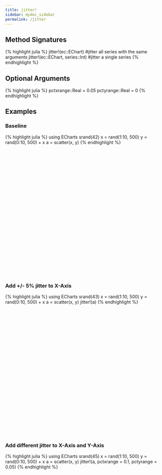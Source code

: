 ```yaml
---
title: jitter!
sidebar: mydoc_sidebar
permalink: /jitter
---
```


## Method Signatures
{% highlight julia %}
jitter!(ec::EChart) #jitter all series with the same arguments
jitter!(ec::EChart, series::Int) #jitter a single series
{% endhighlight %}

## Optional Arguments
{% highlight julia %}
pctxrange::Real = 0.05
pctyrange::Real = 0
{% endhighlight %}

## Examples

### Baseline

{% highlight julia %}
using ECharts
srand(42)
x = rand(1:10, 500)
y = rand(0:10, 500) + x
a = scatter(x, y)
{% endhighlight %}

<div id="baseline2" style="height:400px;width:800px;"></div>
<script type="text/javascript">

    // Initialize after dom ready
    var myChart = echarts.init(document.getElementById("baseline2"), roma());

    // Load data into the ECharts instance
    myChart.setOption(
{"theme":{"geo":{"label":{"normal":{"textStyle":{"color":"#000000"}},"emphasis":{"textStyle":{"color":"rgb(100,0,0)"}}},"itemStyle":{"normal":{"borderColor":"#444444","borderWidth":0.5,"areaColor":"#eeeeee"},"emphasis":{"borderColor":"#444444","borderWidth":1,"areaColor":"rgba(255,215,0,0.8)"}}},"parallel":{"itemStyle":{"normal":{"borderWidth":0,"borderColor":"#ccc"},"emphasis":{"borderWidth":0,"borderColor":"#ccc"}}},"markPoint":{"label":{"normal":{"textStyle":{"color":"#eeeeee"}},"emphasis":{"textStyle":{"color":"#eeeeee"}}}},"visualMap":{"color":["#e01f54","#e7dbc3"]},"funnel":{"itemStyle":{"normal":{"borderWidth":0,"borderColor":"#ccc"},"emphasis":{"borderWidth":0,"borderColor":"#ccc"}}},"bar":{"itemStyle":{"normal":{"barBorderColor":"#ccc","barBorderWidth":0},"emphasis":{"barBorderColor":"#ccc","barBorderWidth":0}}},"map":{"label":{"normal":{"textStyle":{"color":"#000000"}},"emphasis":{"textStyle":{"color":"rgb(100,0,0)"}}},"itemStyle":{"normal":{"borderColor":"#444444","borderWidth":0.5,"areaColor":"#eeeeee"},"emphasis":{"borderColor":"#444444","borderWidth":1,"areaColor":"rgba(255,215,0,0.8)"}}},"scatter":{"itemStyle":{"normal":{"borderWidth":0,"borderColor":"#ccc"},"emphasis":{"borderWidth":0,"borderColor":"#ccc"}}},"pie":{"itemStyle":{"normal":{"borderWidth":0,"borderColor":"#ccc"},"emphasis":{"borderWidth":0,"borderColor":"#ccc"}}},"graph":{"label":{"normal":{"textStyle":{"color":"#eeeeee"}}},"symbolSize":4,"itemStyle":{"normal":{"borderWidth":0,"borderColor":"#ccc"}},"smooth":false,"symbol":"emptyCircle","color":["#e01f54","#001852","#f5e8c8","#b8d2c7","#c6b38e","#a4d8c2","#f3d999","#d3758f","#dcc392","#2e4783","#82b6e9","#ff6347","#a092f1","#0a915d","#eaf889","#6699FF","#ff6666","#3cb371","#d5b158","#38b6b6"],"lineStyle":{"normal":{"color":"#aaaaaa","width":1}}},"backgroundColor":"rgba(0,0,0,0)","line":{"symbolSize":4,"itemStyle":{"normal":{"borderWidth":1}},"smooth":false,"symbol":"emptyCircle","lineStyle":{"normal":{"width":2}}},"candlestick":{"itemStyle":{"normal":{"borderColor0":"#b8d2c7","color":"#e01f54","borderColor":"#f5e8c8","borderWidth":1,"color0":"#001852"}}},"sankey":{"itemStyle":{"normal":{"borderWidth":0,"borderColor":"#ccc"},"emphasis":{"borderWidth":0,"borderColor":"#ccc"}}},"valueAxis":{"axisLine":{"show":true,"lineStyle":{"color":"#333"}},"axisLabel":{"textStyle":{"color":"#333"},"show":true},"splitLine":{"show":true,"lineStyle":{"color":["#ccc"]}},"splitArea":{"areaStyle":{"color":["rgba(250,250,250,0.3)","rgba(200,200,200,0.3)"]},"show":false},"axisTick":{"show":true,"lineStyle":{"color":"#333"}}},"toolbox":{"iconStyle":{"normal":{"borderColor":"#999999"},"emphasis":{"borderColor":"#666666"}}},"categoryAxis":{"axisLine":{"show":true,"lineStyle":{"color":"#333"}},"axisLabel":{"textStyle":{"color":"#333"},"show":true},"splitLine":{"show":false,"lineStyle":{"color":["#ccc"]}},"splitArea":{"areaStyle":{"color":["rgba(250,250,250,0.3)","rgba(200,200,200,0.3)"]},"show":false},"axisTick":{"show":true,"lineStyle":{"color":"#333"}}},"tooltip":{"axisPointer":{"crossStyle":{"color":"#cccccc","width":1},"lineStyle":{"color":"#cccccc","width":1}}},"timeline":{"label":{"normal":{"textStyle":{"color":"#293c55"}},"emphasis":{"textStyle":{"color":"#293c55"}}},"controlStyle":{"normal":{"color":"#293c55","borderColor":"#293c55","borderWidth":0.5},"emphasis":{"color":"#293c55","borderColor":"#293c55","borderWidth":0.5}},"checkpointStyle":{"color":"#e43c59","borderColor":"rgba(194,53,49,0.5)"},"itemStyle":{"normal":{"color":"#293c55","borderWidth":1},"emphasis":{"color":"#a9334c"}},"lineStyle":{"color":"#293c55","width":1}},"radar":{"symbolSize":4,"itemStyle":{"normal":{"borderWidth":1}},"smooth":false,"symbol":"emptyCircle","lineStyle":{"normal":{"width":2}}},"logAxis":{"axisLine":{"show":true,"lineStyle":{"color":"#333"}},"axisLabel":{"textStyle":{"color":"#333"},"show":true},"splitLine":{"show":true,"lineStyle":{"color":["#ccc"]}},"splitArea":{"areaStyle":{"color":["rgba(250,250,250,0.3)","rgba(200,200,200,0.3)"]},"show":false},"axisTick":{"show":true,"lineStyle":{"color":"#333"}}},"textStyle":{},"gauge":{"itemStyle":{"normal":{"borderWidth":0,"borderColor":"#ccc"},"emphasis":{"borderWidth":0,"borderColor":"#ccc"}}},"boxplot":{"itemStyle":{"normal":{"borderWidth":1},"emphasis":{"borderWidth":2}}},"color":["#e01f54","#001852","#f5e8c8","#b8d2c7","#c6b38e","#a4d8c2","#f3d999","#d3758f","#dcc392","#2e4783","#82b6e9","#ff6347","#a092f1","#0a915d","#eaf889","#6699FF","#ff6666","#3cb371","#d5b158","#38b6b6"],"title":{"textStyle":{"color":"#333333"},"subtextStyle":{"color":"#aaaaaa"}},"dataZoom":{"dataBackgroundColor":"rgba(47,69,84,0.3)","textStyle":{"color":"#333333"},"handleSize":"100%","handleColor":"#a7b7cc","fillerColor":"rgba(167,183,204,0.4)","backgroundColor":"rgba(47,69,84,0)"},"timeAxis":{"axisLine":{"show":true,"lineStyle":{"color":"#333"}},"axisLabel":{"textStyle":{"color":"#333"},"show":true},"splitLine":{"show":true,"lineStyle":{"color":["#ccc"]}},"splitArea":{"areaStyle":{"color":["rgba(250,250,250,0.3)","rgba(200,200,200,0.3)"]},"show":false},"axisTick":{"show":true,"lineStyle":{"color":"#333"}}},"legend":{"textStyle":{"color":"#333333"}}},"xAxis":[{"splitNumber":5,"axisLabel":{"show":true,"interval":"auto","rotate":0,"inside":false,"formatter":"{value}","margin":8},"scale":false,"gridIndex":0,"minInterval":0,"zlevel":0,"triggerEvent":false,"z":0,"inverse":false,"nameLocation":"middle","nameGap":30,"silent":true,"type":"value"}],"yAxis":[{"splitNumber":5,"axisLabel":{"show":true,"interval":"auto","rotate":0,"inside":false,"formatter":"{value}","margin":8},"scale":false,"gridIndex":0,"minInterval":0,"zlevel":0,"triggerEvent":false,"z":0,"inverse":false,"nameLocation":"middle","nameGap":50,"silent":true,"type":"value"}],"toolbox":{"feature":{},"orient":"vertical","itemSize":15,"height":"auto","zlevel":0,"z":2,"itemGap":20,"right":"auto","top":"center","width":"auto","show":false,"showTitle":true},"ec_width":800,"ec_height":400,"ec_charttype":"xy plot","title":[{"left":"left","borderColor":"transparent","bottom":"auto","padding":5,"zlevel":0,"borderWidth":1,"target":"blank","z":2,"itemGap":5,"shadowOffsetY":0,"shadowOffsetX":0,"right":"auto","top":"auto","subtarget":"blank","show":true}],"grid":[{"height":"auto","show":false,"width":"auto","backgroundColor":"transparent"}],"series":[{"name":"Series 1","yAxisIndex":0,"xAxisIndex":0,"smooth":false,"data":[[10,14],[10,14],[1,2],[8,15],[5,6],[10,14],[2,11],[3,7],[10,16],[1,6],[7,13],[5,9],[9,13],[1,3],[9,18],[2,9],[1,5],[10,14],[9,12],[6,8],[6,14],[5,15],[4,6],[8,18],[7,9],[5,14],[9,13],[5,13],[6,13],[4,9],[5,10],[4,12],[7,10],[7,10],[3,3],[7,13],[10,10],[6,7],[5,9],[5,9],[8,17],[9,18],[7,11],[2,4],[9,18],[9,16],[6,16],[9,13],[1,6],[6,12],[9,19],[2,9],[4,7],[3,13],[7,10],[2,10],[4,9],[10,10],[9,9],[3,13],[8,9],[9,16],[8,10],[6,6],[10,13],[1,10],[3,9],[1,11],[4,5],[6,12],[2,10],[6,9],[8,8],[4,12],[2,3],[1,8],[4,7],[3,6],[7,12],[8,13],[6,13],[1,4],[6,16],[8,15],[2,5],[7,9],[3,8],[3,13],[7,17],[3,4],[7,12],[6,7],[4,8],[2,7],[4,11],[1,6],[9,9],[10,19],[8,11],[9,10],[3,7],[6,15],[4,12],[4,13],[2,3],[1,5],[8,14],[10,15],[10,11],[4,13],[5,15],[3,13],[10,14],[4,4],[2,7],[9,16],[2,6],[3,5],[2,4],[7,15],[10,18],[2,8],[1,3],[3,5],[9,13],[3,9],[8,8],[1,5],[4,7],[6,14],[4,5],[2,10],[10,20],[10,18],[9,17],[2,2],[4,9],[6,15],[5,15],[10,14],[4,10],[10,13],[9,10],[10,16],[10,17],[5,5],[3,3],[1,2],[9,9],[2,3],[9,9],[8,11],[6,16],[8,16],[6,14],[3,8],[1,7],[6,13],[7,9],[9,16],[6,7],[4,7],[7,7],[10,11],[8,18],[1,6],[6,8],[2,8],[9,13],[2,6],[7,13],[9,16],[1,3],[8,17],[3,8],[9,16],[4,8],[4,12],[10,13],[4,5],[2,3],[6,13],[2,7],[4,13],[8,18],[8,17],[3,10],[10,13],[10,17],[1,5],[2,6],[1,4],[9,17],[9,10],[9,9],[6,8],[8,14],[5,13],[3,7],[1,11],[10,20],[6,9],[10,20],[6,7],[9,15],[10,11],[5,14],[5,12],[1,4],[4,9],[1,11],[1,6],[9,18],[2,5],[4,7],[4,12],[4,14],[10,15],[3,8],[4,6],[3,8],[6,9],[9,14],[6,13],[1,9],[5,5],[9,11],[2,10],[9,9],[7,10],[5,13],[4,8],[3,9],[8,9],[10,19],[10,17],[9,15],[3,12],[5,5],[10,15],[1,8],[3,8],[6,11],[3,4],[6,9],[4,4],[2,4],[5,12],[3,13],[5,9],[2,5],[8,13],[10,18],[1,2],[3,12],[6,14],[3,9],[4,9],[2,9],[4,9],[7,13],[8,10],[7,14],[6,9],[3,4],[4,9],[8,18],[3,8],[9,10],[10,12],[9,10],[4,12],[5,14],[10,13],[6,15],[10,20],[7,8],[4,12],[3,11],[1,5],[6,7],[1,6],[1,7],[3,4],[9,17],[5,11],[10,17],[8,10],[9,13],[2,5],[5,12],[10,17],[10,13],[4,9],[3,6],[8,15],[9,11],[1,5],[2,5],[9,16],[5,7],[5,6],[10,18],[2,10],[6,14],[3,12],[3,12],[10,12],[3,3],[7,17],[3,3],[1,8],[2,3],[8,15],[3,6],[4,10],[4,5],[9,10],[9,17],[7,13],[4,12],[8,9],[9,18],[8,14],[8,18],[7,13],[10,20],[4,7],[8,13],[9,11],[10,17],[1,3],[10,19],[7,10],[8,12],[6,12],[8,11],[6,14],[6,11],[10,13],[9,15],[2,10],[8,16],[2,6],[2,8],[7,10],[2,11],[8,8],[6,14],[4,4],[10,18],[6,10],[2,10],[8,17],[6,14],[2,6],[3,10],[6,10],[9,16],[7,17],[9,18],[3,8],[6,16],[10,11],[4,6],[9,18],[3,11],[3,12],[8,16],[8,11],[7,16],[6,9],[2,5],[4,14],[9,17],[3,7],[8,12],[8,12],[9,18],[6,9],[7,12],[10,18],[4,5],[3,7],[2,6],[6,10],[6,8],[1,7],[5,8],[2,11],[8,17],[8,8],[9,11],[5,5],[9,12],[9,9],[8,9],[9,19],[9,10],[7,15],[3,3],[8,11],[5,13],[5,15],[4,9],[4,11],[5,9],[8,9],[3,10],[9,12],[7,15],[3,6],[9,18],[7,16],[3,5],[6,9],[1,1],[1,3],[4,6],[5,8],[9,14],[2,9],[5,9],[9,10],[8,11],[5,9],[5,13],[1,11],[2,4],[4,6],[9,18],[8,14],[8,9],[7,13],[6,12],[5,11],[4,5],[7,15],[3,4],[5,5],[5,11],[1,7],[10,11],[6,13],[3,10],[1,6],[4,13],[10,19],[1,1],[6,9],[6,12],[9,17],[7,9],[5,14],[5,13],[2,5],[8,18],[2,3],[1,6],[2,12],[10,14],[5,8],[2,8],[2,6],[7,13],[7,15],[8,18],[2,12],[4,12],[5,9],[5,6],[9,18],[8,14],[9,14],[1,6],[3,11],[8,15],[3,3],[3,13],[4,14],[5,8],[5,6],[7,10],[8,17],[5,15],[7,8],[9,15],[3,12],[8,8],[3,4],[9,15],[1,11],[10,19],[9,19],[6,7],[7,12],[1,8],[2,9],[2,9],[3,4]],"markLine":{"data":[],"lineStyle":{"normal":{},"emphasis":{}}},"large":true,"type":"scatter","largeThreshold":2000}]}
        );
</script>

### Add +/- 5% jitter to X-Axis

{% highlight julia %}
using ECharts
srand(43)
x = rand(1:10, 500)
y = rand(0:10, 500) + x
a = scatter(x, y)
jitter!(a)
{% endhighlight %}

<div id="baseline3" style="height:400px;width:800px;"></div>
<script type="text/javascript">

    // Initialize after dom ready
    var myChart = echarts.init(document.getElementById("baseline3"), roma());

    // Load data into the ECharts instance
    myChart.setOption(
{"theme":{"geo":{"label":{"normal":{"textStyle":{"color":"#000000"}},"emphasis":{"textStyle":{"color":"rgb(100,0,0)"}}},"itemStyle":{"normal":{"borderColor":"#444444","borderWidth":0.5,"areaColor":"#eeeeee"},"emphasis":{"borderColor":"#444444","borderWidth":1,"areaColor":"rgba(255,215,0,0.8)"}}},"parallel":{"itemStyle":{"normal":{"borderWidth":0,"borderColor":"#ccc"},"emphasis":{"borderWidth":0,"borderColor":"#ccc"}}},"markPoint":{"label":{"normal":{"textStyle":{"color":"#eeeeee"}},"emphasis":{"textStyle":{"color":"#eeeeee"}}}},"visualMap":{"color":["#e01f54","#e7dbc3"]},"funnel":{"itemStyle":{"normal":{"borderWidth":0,"borderColor":"#ccc"},"emphasis":{"borderWidth":0,"borderColor":"#ccc"}}},"bar":{"itemStyle":{"normal":{"barBorderColor":"#ccc","barBorderWidth":0},"emphasis":{"barBorderColor":"#ccc","barBorderWidth":0}}},"map":{"label":{"normal":{"textStyle":{"color":"#000000"}},"emphasis":{"textStyle":{"color":"rgb(100,0,0)"}}},"itemStyle":{"normal":{"borderColor":"#444444","borderWidth":0.5,"areaColor":"#eeeeee"},"emphasis":{"borderColor":"#444444","borderWidth":1,"areaColor":"rgba(255,215,0,0.8)"}}},"scatter":{"itemStyle":{"normal":{"borderWidth":0,"borderColor":"#ccc"},"emphasis":{"borderWidth":0,"borderColor":"#ccc"}}},"pie":{"itemStyle":{"normal":{"borderWidth":0,"borderColor":"#ccc"},"emphasis":{"borderWidth":0,"borderColor":"#ccc"}}},"graph":{"label":{"normal":{"textStyle":{"color":"#eeeeee"}}},"symbolSize":4,"itemStyle":{"normal":{"borderWidth":0,"borderColor":"#ccc"}},"smooth":false,"symbol":"emptyCircle","color":["#e01f54","#001852","#f5e8c8","#b8d2c7","#c6b38e","#a4d8c2","#f3d999","#d3758f","#dcc392","#2e4783","#82b6e9","#ff6347","#a092f1","#0a915d","#eaf889","#6699FF","#ff6666","#3cb371","#d5b158","#38b6b6"],"lineStyle":{"normal":{"color":"#aaaaaa","width":1}}},"backgroundColor":"rgba(0,0,0,0)","line":{"symbolSize":4,"itemStyle":{"normal":{"borderWidth":1}},"smooth":false,"symbol":"emptyCircle","lineStyle":{"normal":{"width":2}}},"candlestick":{"itemStyle":{"normal":{"borderColor0":"#b8d2c7","color":"#e01f54","borderColor":"#f5e8c8","borderWidth":1,"color0":"#001852"}}},"sankey":{"itemStyle":{"normal":{"borderWidth":0,"borderColor":"#ccc"},"emphasis":{"borderWidth":0,"borderColor":"#ccc"}}},"valueAxis":{"axisLine":{"show":true,"lineStyle":{"color":"#333"}},"axisLabel":{"textStyle":{"color":"#333"},"show":true},"splitLine":{"show":true,"lineStyle":{"color":["#ccc"]}},"splitArea":{"areaStyle":{"color":["rgba(250,250,250,0.3)","rgba(200,200,200,0.3)"]},"show":false},"axisTick":{"show":true,"lineStyle":{"color":"#333"}}},"toolbox":{"iconStyle":{"normal":{"borderColor":"#999999"},"emphasis":{"borderColor":"#666666"}}},"categoryAxis":{"axisLine":{"show":true,"lineStyle":{"color":"#333"}},"axisLabel":{"textStyle":{"color":"#333"},"show":true},"splitLine":{"show":false,"lineStyle":{"color":["#ccc"]}},"splitArea":{"areaStyle":{"color":["rgba(250,250,250,0.3)","rgba(200,200,200,0.3)"]},"show":false},"axisTick":{"show":true,"lineStyle":{"color":"#333"}}},"tooltip":{"axisPointer":{"crossStyle":{"color":"#cccccc","width":1},"lineStyle":{"color":"#cccccc","width":1}}},"timeline":{"label":{"normal":{"textStyle":{"color":"#293c55"}},"emphasis":{"textStyle":{"color":"#293c55"}}},"controlStyle":{"normal":{"color":"#293c55","borderColor":"#293c55","borderWidth":0.5},"emphasis":{"color":"#293c55","borderColor":"#293c55","borderWidth":0.5}},"checkpointStyle":{"color":"#e43c59","borderColor":"rgba(194,53,49,0.5)"},"itemStyle":{"normal":{"color":"#293c55","borderWidth":1},"emphasis":{"color":"#a9334c"}},"lineStyle":{"color":"#293c55","width":1}},"radar":{"symbolSize":4,"itemStyle":{"normal":{"borderWidth":1}},"smooth":false,"symbol":"emptyCircle","lineStyle":{"normal":{"width":2}}},"logAxis":{"axisLine":{"show":true,"lineStyle":{"color":"#333"}},"axisLabel":{"textStyle":{"color":"#333"},"show":true},"splitLine":{"show":true,"lineStyle":{"color":["#ccc"]}},"splitArea":{"areaStyle":{"color":["rgba(250,250,250,0.3)","rgba(200,200,200,0.3)"]},"show":false},"axisTick":{"show":true,"lineStyle":{"color":"#333"}}},"textStyle":{},"gauge":{"itemStyle":{"normal":{"borderWidth":0,"borderColor":"#ccc"},"emphasis":{"borderWidth":0,"borderColor":"#ccc"}}},"boxplot":{"itemStyle":{"normal":{"borderWidth":1},"emphasis":{"borderWidth":2}}},"color":["#e01f54","#001852","#f5e8c8","#b8d2c7","#c6b38e","#a4d8c2","#f3d999","#d3758f","#dcc392","#2e4783","#82b6e9","#ff6347","#a092f1","#0a915d","#eaf889","#6699FF","#ff6666","#3cb371","#d5b158","#38b6b6"],"title":{"textStyle":{"color":"#333333"},"subtextStyle":{"color":"#aaaaaa"}},"dataZoom":{"dataBackgroundColor":"rgba(47,69,84,0.3)","textStyle":{"color":"#333333"},"handleSize":"100%","handleColor":"#a7b7cc","fillerColor":"rgba(167,183,204,0.4)","backgroundColor":"rgba(47,69,84,0)"},"timeAxis":{"axisLine":{"show":true,"lineStyle":{"color":"#333"}},"axisLabel":{"textStyle":{"color":"#333"},"show":true},"splitLine":{"show":true,"lineStyle":{"color":["#ccc"]}},"splitArea":{"areaStyle":{"color":["rgba(250,250,250,0.3)","rgba(200,200,200,0.3)"]},"show":false},"axisTick":{"show":true,"lineStyle":{"color":"#333"}}},"legend":{"textStyle":{"color":"#333333"}}},"xAxis":[{"splitNumber":5,"axisLabel":{"show":true,"interval":"auto","rotate":0,"inside":false,"formatter":"{value}","margin":8},"scale":false,"gridIndex":0,"minInterval":0,"zlevel":0,"triggerEvent":false,"z":0,"inverse":false,"nameLocation":"middle","nameGap":30,"silent":true,"type":"value"}],"yAxis":[{"splitNumber":5,"axisLabel":{"show":true,"interval":"auto","rotate":0,"inside":false,"formatter":"{value}","margin":8},"scale":false,"gridIndex":0,"minInterval":0,"zlevel":0,"triggerEvent":false,"z":0,"inverse":false,"nameLocation":"middle","nameGap":50,"silent":true,"type":"value"}],"toolbox":{"feature":{},"orient":"vertical","itemSize":15,"height":"auto","zlevel":0,"z":2,"itemGap":20,"right":"auto","top":"center","width":"auto","show":false,"showTitle":true},"ec_width":800,"ec_height":400,"ec_charttype":"xy plot","title":[{"left":"left","borderColor":"transparent","bottom":"auto","padding":5,"zlevel":0,"borderWidth":1,"target":"blank","z":2,"itemGap":5,"shadowOffsetY":0,"shadowOffsetX":0,"right":"auto","top":"auto","subtarget":"blank","show":true}],"grid":[{"height":"auto","show":false,"width":"auto","backgroundColor":"transparent"}],"series":[{"name":"Series 1","yAxisIndex":0,"xAxisIndex":0,"smooth":false,"data":[[6.811,7.0],[1.09,1.0],[6.775,11.0],[4.82,6.0],[9.18,17.0],[3.559,6.0],[4.216,6.0],[5.649,13.0],[1.775,11.0],[5.396,13.0],[7.8469999999999995,12.0],[6.135,11.0],[9.559,11.0],[0.91,1.0],[2.613,10.0],[1.829,12.0],[9.703,11.0],[4.36,6.0],[2.108,10.0],[1.09,8.0],[8.396,15.0],[1.27,9.0],[5.901,13.0],[3.901,10.0],[2.838,4.0],[1.6219999999999999,11.0],[9.0,9.0],[1.2429999999999999,4.0],[5.946,16.0],[9.676,17.0],[1.7570000000000001,7.0],[7.126,17.0],[9.378,18.0],[5.171,5.0],[2.144,7.0],[1.559,11.0],[5.748,9.0],[10.243,14.0],[5.82,11.0],[2.315,9.0],[0.6849999999999999,10.0],[3.775,6.0],[3.694,11.0],[4.261,12.0],[7.369,10.0],[0.712,6.0],[7.126,8.0],[1.2610000000000001,10.0],[5.135,6.0],[5.721,10.0],[2.649,9.0],[5.883,7.0],[0.802,8.0],[9.072,19.0],[5.883,13.0],[7.757,11.0],[4.117,9.0],[2.784,6.0],[2.126,7.0],[7.865,16.0],[9.063,16.0],[1.054,3.0],[3.108,13.0],[1.423,9.0],[2.937,6.0],[4.8469999999999995,6.0],[2.991,4.0],[9.838,20.0],[4.613,6.0],[3.667,11.0],[8.018,18.0],[1.901,7.0],[7.766,8.0],[0.595,6.0],[8.225,15.0],[6.351,12.0],[5.784,14.0],[6.703,17.0],[5.045,10.0],[9.126,19.0],[0.721,10.0],[1.829,2.0],[4.207,13.0],[9.414,13.0],[6.928,16.0],[1.288,5.0],[5.829,12.0],[9.73,14.0],[3.577,10.0],[4.838,8.0],[0.676,4.0],[3.991,13.0],[1.279,1.0],[6.811,10.0],[0.901,8.0],[0.865,11.0],[2.405,10.0],[2.126,10.0],[1.126,6.0],[4.297,10.0],[3.7119999999999997,12.0],[6.036,15.0],[9.108,15.0],[4.622,13.0],[6.811,9.0],[7.144,12.0],[10.198,16.0],[6.577,9.0],[7.622,12.0],[4.288,11.0],[5.91,7.0],[4.928,10.0],[8.991,14.0],[5.225,8.0],[9.423,12.0],[1.586,7.0],[2.793,7.0],[9.631,10.0],[1.153,7.0],[8.55,14.0],[8.613,11.0],[9.595,16.0],[10.081,17.0],[9.847,11.0],[1.009,11.0],[6.748,8.0],[6.811,13.0],[1.685,5.0],[4.081,11.0],[8.252,15.0],[4.405,10.0],[8.189,12.0],[2.063,12.0],[4.721,12.0],[2.198,5.0],[5.027,11.0],[5.351,6.0],[9.225,11.0],[3.36,11.0],[7.991,16.0],[2.847,8.0],[1.55,8.0],[2.144,11.0],[5.586,14.0],[5.874,10.0],[8.423,12.0],[4.108,10.0],[2.667,11.0],[8.225,17.0],[0.802,8.0],[9.027,13.0],[1.802,12.0],[9.18,17.0],[5.991,16.0],[4.739,8.0],[1.108,11.0],[4.189,4.0],[4.856,12.0],[5.901,11.0],[10.252,11.0],[8.0,9.0],[9.396,17.0],[2.027,8.0],[3.306,4.0],[5.027,12.0],[7.144,11.0],[2.018,2.0],[5.685,6.0],[2.568,12.0],[7.054,15.0],[1.045,7.0],[4.937,15.0],[5.775,15.0],[5.667,15.0],[9.793,20.0],[8.396,8.0],[1.928,2.0],[0.784,11.0],[3.441,3.0],[8.144,16.0],[4.802,13.0],[6.09,10.0],[7.1530000000000005,10.0],[6.73,12.0],[2.955,3.0],[7.946,17.0],[3.18,10.0],[5.811,7.0],[6.559,16.0],[7.1530000000000005,13.0],[5.577,15.0],[9.324,19.0],[4.045,11.0],[9.829,13.0],[9.739,14.0],[3.91,9.0],[2.342,9.0],[10.432,17.0],[1.901,3.0],[4.919,15.0],[4.054,7.0],[4.315,12.0],[9.117,17.0],[6.649,7.0],[5.658,15.0],[0.829,7.0],[2.333,12.0],[8.982,9.0],[3.0,6.0],[9.045,17.0],[9.432,18.0],[8.685,19.0],[9.297,9.0],[5.982,13.0],[9.099,12.0],[4.135,6.0],[7.306,9.0],[6.162,12.0],[9.018,15.0],[5.928,14.0],[4.378,10.0],[8.243,10.0],[3.189,3.0],[2.721,8.0],[9.333,11.0],[2.784,8.0],[2.793,9.0],[5.613,13.0],[9.324,9.0],[1.991,6.0],[2.667,13.0],[1.27,3.0],[6.18,7.0],[10.369,16.0],[5.622,15.0],[6.189,8.0],[3.82,12.0],[5.865,16.0],[9.82,14.0],[4.369,6.0],[4.45,8.0],[6.396,10.0],[9.081,13.0],[10.324,10.0],[4.234,11.0],[10.342,13.0],[4.874,14.0],[6.36,15.0],[9.387,9.0],[4.072,10.0],[5.928,14.0],[3.613,7.0],[10.018,11.0],[9.883,13.0],[7.685,9.0],[4.991,14.0],[3.207,6.0],[2.658,13.0],[7.73,9.0],[8.153,11.0],[10.09,11.0],[7.234,9.0],[9.784,12.0],[4.072,6.0],[3.991,7.0],[2.333,12.0],[3.099,13.0],[6.18,15.0],[10.171,14.0],[8.757,18.0],[9.171,10.0],[6.775,16.0],[7.261,10.0],[8.973,10.0],[3.324,6.0],[4.081,7.0],[8.784,14.0],[5.892,6.0],[3.396,4.0],[10.405,17.0],[1.928,6.0],[9.667,18.0],[7.045,13.0],[0.901,1.0],[5.8469999999999995,6.0],[6.91,12.0],[0.874,7.0],[1.559,12.0],[1.883,3.0],[5.117,8.0],[0.964,5.0],[10.018,12.0],[2.874,5.0],[6.865,17.0],[9.45,16.0],[7.928,14.0],[5.577,15.0],[2.955,13.0],[8.622,13.0],[5.919,6.0],[9.622,16.0],[7.883,8.0],[1.3599999999999999,9.0],[2.009,7.0],[7.261,8.0],[7.793,18.0],[1.009,8.0],[2.595,12.0],[7.712,15.0],[8.874,16.0],[5.009,10.0],[9.072,16.0],[3.973,7.0],[7.054,17.0],[9.117,10.0],[9.883,13.0],[2.126,8.0],[6.054,6.0],[8.036,14.0],[4.036,11.0],[5.414,7.0],[8.64,16.0],[3.748,4.0],[7.333,11.0],[9.613,14.0],[5.144,5.0],[4.081,14.0],[8.261,18.0],[2.955,9.0],[8.153,13.0],[9.703,13.0],[1.018,2.0],[8.847,9.0],[7.667,13.0],[2.117,3.0],[4.586,12.0],[9.937,15.0],[8.18,14.0],[3.964,4.0],[3.757,9.0],[7.784,12.0],[6.748,10.0],[5.559,12.0],[1.847,2.0],[6.964,8.0],[0.775,2.0],[4.405,13.0],[10.189,20.0],[0.613,11.0],[8.072,8.0],[9.811,10.0],[7.243,8.0],[2.018,2.0],[1.045,11.0],[0.6040000000000001,8.0],[5.964,15.0],[0.64,2.0],[0.901,6.0],[2.748,3.0],[8.171,12.0],[1.919,4.0],[6.135,16.0],[8.604,10.0],[6.441,15.0],[0.9279999999999999,2.0],[7.748,9.0],[10.189,14.0],[10.378,14.0],[1.649,9.0],[2.414,3.0],[7.775,10.0],[7.405,17.0],[6.045,16.0],[8.350999999999999,8.0],[8.856,13.0],[1.099,8.0],[3.919,9.0],[8.0,15.0],[8.892,15.0],[8.324,10.0],[7.964,9.0],[9.892,16.0],[2.856,7.0],[4.126,6.0],[4.27,7.0],[6.414,6.0],[3.297,3.0],[6.126,15.0],[5.865,13.0],[6.712,17.0],[8.622,12.0],[5.36,13.0],[5.063,5.0],[1.748,2.0],[5.405,7.0],[7.721,12.0],[9.568,11.0],[3.18,5.0],[2.955,13.0],[1.577,4.0],[9.748,20.0],[10.072,16.0],[9.243,16.0],[6.829,12.0],[5.793,6.0],[2.45,5.0],[0.874,10.0],[2.09,5.0],[1.982,8.0],[8.874,16.0],[8.82,10.0],[8.108,16.0],[2.171,2.0],[8.55,17.0],[7.793,18.0],[3.982,13.0],[8.387,9.0],[6.423,6.0],[1.631,11.0],[1.306,4.0],[5.757,9.0],[8.964,15.0],[4.1530000000000005,12.0],[4.8469999999999995,10.0],[2.135,5.0],[9.721,12.0],[8.350999999999999,13.0],[4.64,11.0],[9.369,10.0],[4.333,14.0],[9.991,16.0],[4.559,7.0],[10.0,12.0],[6.721,13.0],[6.883,17.0],[9.775,15.0],[4.703,6.0],[7.658,13.0],[0.829,5.0],[2.892,9.0],[1.6760000000000002,4.0],[2.748,7.0],[7.811,18.0],[5.757,16.0],[7.766,18.0],[3.667,6.0],[1.946,6.0],[1.045,11.0],[9.297,17.0],[7.838,8.0],[6.919,13.0],[4.018,14.0],[2.604,11.0],[9.378,15.0],[10.081,20.0],[6.676,8.0],[3.658,6.0],[2.622,5.0],[6.261,8.0],[10.297,15.0],[7.631,15.0],[1.784,4.0],[5.144,6.0],[6.784,13.0],[9.36,15.0],[8.631,14.0],[5.838,11.0],[4.162,11.0],[3.919,4.0],[9.0,16.0],[5.261,15.0],[7.91,11.0],[0.6040000000000001,7.0],[4.387,9.0],[2.423,6.0],[9.703,13.0],[0.5680000000000001,9.0],[9.559,18.0],[8.802,9.0],[1.189,5.0],[1.0,8.0],[3.55,11.0],[3.054,8.0],[7.685,12.0],[2.811,5.0],[10.153,17.0],[3.847,6.0],[9.856,13.0],[1.712,3.0],[6.946,11.0],[9.252,15.0],[9.766,13.0],[3.865,14.0],[2.252,7.0],[1.135,5.0],[6.1530000000000005,6.0],[7.144,7.0],[3.694,7.0],[3.36,3.0],[1.766,2.0]],"markLine":{"data":[],"lineStyle":{"normal":{},"emphasis":{}}},"large":true,"type":"scatter","largeThreshold":2000}]}
        );
</script>

### Add different jitter to X-Axis and Y-Axis

{% highlight julia %}
using ECharts
srand(45)
x = rand(1:10, 500)
y = rand(0:10, 500) + x
a = scatter(x, y)
jitter!(a, pctxrange = 0.1, pctyrange = 0.05)
{% endhighlight %}

<div id="baseline4" style="height:400px;width:800px;"></div>
<script type="text/javascript">

    // Initialize after dom ready
    var myChart = echarts.init(document.getElementById("baseline4"), roma());

    // Load data into the ECharts instance
    myChart.setOption(
{"theme":{"geo":{"label":{"normal":{"textStyle":{"color":"#000000"}},"emphasis":{"textStyle":{"color":"rgb(100,0,0)"}}},"itemStyle":{"normal":{"borderColor":"#444444","borderWidth":0.5,"areaColor":"#eeeeee"},"emphasis":{"borderColor":"#444444","borderWidth":1,"areaColor":"rgba(255,215,0,0.8)"}}},"parallel":{"itemStyle":{"normal":{"borderWidth":0,"borderColor":"#ccc"},"emphasis":{"borderWidth":0,"borderColor":"#ccc"}}},"markPoint":{"label":{"normal":{"textStyle":{"color":"#eeeeee"}},"emphasis":{"textStyle":{"color":"#eeeeee"}}}},"visualMap":{"color":["#e01f54","#e7dbc3"]},"funnel":{"itemStyle":{"normal":{"borderWidth":0,"borderColor":"#ccc"},"emphasis":{"borderWidth":0,"borderColor":"#ccc"}}},"bar":{"itemStyle":{"normal":{"barBorderColor":"#ccc","barBorderWidth":0},"emphasis":{"barBorderColor":"#ccc","barBorderWidth":0}}},"map":{"label":{"normal":{"textStyle":{"color":"#000000"}},"emphasis":{"textStyle":{"color":"rgb(100,0,0)"}}},"itemStyle":{"normal":{"borderColor":"#444444","borderWidth":0.5,"areaColor":"#eeeeee"},"emphasis":{"borderColor":"#444444","borderWidth":1,"areaColor":"rgba(255,215,0,0.8)"}}},"scatter":{"itemStyle":{"normal":{"borderWidth":0,"borderColor":"#ccc"},"emphasis":{"borderWidth":0,"borderColor":"#ccc"}}},"pie":{"itemStyle":{"normal":{"borderWidth":0,"borderColor":"#ccc"},"emphasis":{"borderWidth":0,"borderColor":"#ccc"}}},"graph":{"label":{"normal":{"textStyle":{"color":"#eeeeee"}}},"symbolSize":4,"itemStyle":{"normal":{"borderWidth":0,"borderColor":"#ccc"}},"smooth":false,"symbol":"emptyCircle","color":["#e01f54","#001852","#f5e8c8","#b8d2c7","#c6b38e","#a4d8c2","#f3d999","#d3758f","#dcc392","#2e4783","#82b6e9","#ff6347","#a092f1","#0a915d","#eaf889","#6699FF","#ff6666","#3cb371","#d5b158","#38b6b6"],"lineStyle":{"normal":{"color":"#aaaaaa","width":1}}},"backgroundColor":"rgba(0,0,0,0)","line":{"symbolSize":4,"itemStyle":{"normal":{"borderWidth":1}},"smooth":false,"symbol":"emptyCircle","lineStyle":{"normal":{"width":2}}},"candlestick":{"itemStyle":{"normal":{"borderColor0":"#b8d2c7","color":"#e01f54","borderColor":"#f5e8c8","borderWidth":1,"color0":"#001852"}}},"sankey":{"itemStyle":{"normal":{"borderWidth":0,"borderColor":"#ccc"},"emphasis":{"borderWidth":0,"borderColor":"#ccc"}}},"valueAxis":{"axisLine":{"show":true,"lineStyle":{"color":"#333"}},"axisLabel":{"textStyle":{"color":"#333"},"show":true},"splitLine":{"show":true,"lineStyle":{"color":["#ccc"]}},"splitArea":{"areaStyle":{"color":["rgba(250,250,250,0.3)","rgba(200,200,200,0.3)"]},"show":false},"axisTick":{"show":true,"lineStyle":{"color":"#333"}}},"toolbox":{"iconStyle":{"normal":{"borderColor":"#999999"},"emphasis":{"borderColor":"#666666"}}},"categoryAxis":{"axisLine":{"show":true,"lineStyle":{"color":"#333"}},"axisLabel":{"textStyle":{"color":"#333"},"show":true},"splitLine":{"show":false,"lineStyle":{"color":["#ccc"]}},"splitArea":{"areaStyle":{"color":["rgba(250,250,250,0.3)","rgba(200,200,200,0.3)"]},"show":false},"axisTick":{"show":true,"lineStyle":{"color":"#333"}}},"tooltip":{"axisPointer":{"crossStyle":{"color":"#cccccc","width":1},"lineStyle":{"color":"#cccccc","width":1}}},"timeline":{"label":{"normal":{"textStyle":{"color":"#293c55"}},"emphasis":{"textStyle":{"color":"#293c55"}}},"controlStyle":{"normal":{"color":"#293c55","borderColor":"#293c55","borderWidth":0.5},"emphasis":{"color":"#293c55","borderColor":"#293c55","borderWidth":0.5}},"checkpointStyle":{"color":"#e43c59","borderColor":"rgba(194,53,49,0.5)"},"itemStyle":{"normal":{"color":"#293c55","borderWidth":1},"emphasis":{"color":"#a9334c"}},"lineStyle":{"color":"#293c55","width":1}},"radar":{"symbolSize":4,"itemStyle":{"normal":{"borderWidth":1}},"smooth":false,"symbol":"emptyCircle","lineStyle":{"normal":{"width":2}}},"logAxis":{"axisLine":{"show":true,"lineStyle":{"color":"#333"}},"axisLabel":{"textStyle":{"color":"#333"},"show":true},"splitLine":{"show":true,"lineStyle":{"color":["#ccc"]}},"splitArea":{"areaStyle":{"color":["rgba(250,250,250,0.3)","rgba(200,200,200,0.3)"]},"show":false},"axisTick":{"show":true,"lineStyle":{"color":"#333"}}},"textStyle":{},"gauge":{"itemStyle":{"normal":{"borderWidth":0,"borderColor":"#ccc"},"emphasis":{"borderWidth":0,"borderColor":"#ccc"}}},"boxplot":{"itemStyle":{"normal":{"borderWidth":1},"emphasis":{"borderWidth":2}}},"color":["#e01f54","#001852","#f5e8c8","#b8d2c7","#c6b38e","#a4d8c2","#f3d999","#d3758f","#dcc392","#2e4783","#82b6e9","#ff6347","#a092f1","#0a915d","#eaf889","#6699FF","#ff6666","#3cb371","#d5b158","#38b6b6"],"title":{"textStyle":{"color":"#333333"},"subtextStyle":{"color":"#aaaaaa"}},"dataZoom":{"dataBackgroundColor":"rgba(47,69,84,0.3)","textStyle":{"color":"#333333"},"handleSize":"100%","handleColor":"#a7b7cc","fillerColor":"rgba(167,183,204,0.4)","backgroundColor":"rgba(47,69,84,0)"},"timeAxis":{"axisLine":{"show":true,"lineStyle":{"color":"#333"}},"axisLabel":{"textStyle":{"color":"#333"},"show":true},"splitLine":{"show":true,"lineStyle":{"color":["#ccc"]}},"splitArea":{"areaStyle":{"color":["rgba(250,250,250,0.3)","rgba(200,200,200,0.3)"]},"show":false},"axisTick":{"show":true,"lineStyle":{"color":"#333"}}},"legend":{"textStyle":{"color":"#333333"}}},"xAxis":[{"splitNumber":5,"axisLabel":{"show":true,"interval":"auto","rotate":0,"inside":false,"formatter":"{value}","margin":8},"scale":false,"gridIndex":0,"minInterval":0,"zlevel":0,"triggerEvent":false,"z":0,"inverse":false,"nameLocation":"middle","nameGap":30,"silent":true,"type":"value"}],"yAxis":[{"splitNumber":5,"axisLabel":{"show":true,"interval":"auto","rotate":0,"inside":false,"formatter":"{value}","margin":8},"scale":false,"gridIndex":0,"minInterval":0,"zlevel":0,"triggerEvent":false,"z":0,"inverse":false,"nameLocation":"middle","nameGap":50,"silent":true,"type":"value"}],"toolbox":{"feature":{},"orient":"vertical","itemSize":15,"height":"auto","zlevel":0,"z":2,"itemGap":20,"right":"auto","top":"center","width":"auto","show":false,"showTitle":true},"ec_width":800,"ec_height":400,"ec_charttype":"xy plot","title":[{"left":"left","borderColor":"transparent","bottom":"auto","padding":5,"zlevel":0,"borderWidth":1,"target":"blank","z":2,"itemGap":5,"shadowOffsetY":0,"shadowOffsetX":0,"right":"auto","top":"auto","subtarget":"blank","show":true}],"grid":[{"height":"auto","show":false,"width":"auto","backgroundColor":"transparent"}],"series":[{"name":"Series 1","yAxisIndex":0,"xAxisIndex":0,"smooth":false,"data":[[5.586,11.259],[4.828,11.43],[4.414,10.487],[2.072,5.316],[4.072,8.627],[8.576,12.981],[5.865,13.798],[5.684,12.855],[4.397,12.658],[6.235,8.266],[7.072,12.639],[6.855,14.772],[6.667,7.38],[6.559,11.209],[1.154,7.601],[5.811,14.931000000000001],[7.145,14.791],[5.136,8.335],[3.748,4.7219999999999995],[4.883,10.266],[1.414,6.7219999999999995],[2.432,10.817],[7.342,12.677],[6.135,11.513],[3.973,8.114],[8.82,9.057],[6.856,9.057],[8.261,16.342],[6.693,8.392],[9.234,15.487],[9.099,15.513],[6.468,15.791],[5.369,12.658],[7.243,12.145],[0.514,6.893],[8.63,17.468],[7.405,10.088],[1.846,9.924],[2.207,7.392],[0.3610000000000001,1.848],[9.757,15.836],[9.27,11.81],[7.81,15.24],[2.118,12.600999999999999],[6.036,10.551],[9.325,11.487],[8.441,17.399],[4.063,3.829],[9.639,12.43],[7.333,8.171],[7.361,17.563],[7.244,10.411],[2.829,7.468],[1.613,12.551],[10.207,10.0],[10.09,19.715],[5.685,11.335],[7.226,16.152],[9.577,10.449],[8.64,9.19],[2.64,8.962],[1.3250000000000002,10.57],[9.162,13.639],[2.892,4.449],[2.523,7.069],[6.009,10.81],[5.748,8.126],[8.721,13.924],[5.297,13.722],[1.603,8.905],[3.261,8.468],[6.234,6.373],[9.414,15.373],[2.045,6.361],[5.801,8.133],[10.738,16.912],[9.198,9.373],[0.45100000000000007,10.589],[1.271,1.278],[0.3699999999999999,5.829],[10.621,15.266],[3.576,7.038],[3.451,7.627],[0.766,10.399000000000001],[5.145,16.247],[3.0,5.772],[2.532,7.228],[1.532,4.354],[8.766,10.171],[1.532,2.696],[7.621,6.563],[2.127,4.646],[6.387,7.76],[6.406,8.202],[9.738,14.582],[4.396,7.449],[5.622,5.905],[3.882,9.494],[5.5489999999999995,12.068999999999999],[3.118,10.532],[1.135,3.544],[7.468,10.753],[3.315,6.133],[1.693,2.601],[10.459,15.05],[4.28,9.81],[9.658,13.487],[8.891,12.551],[4.144,8.76],[8.478,15.893],[8.054,10.848],[9.271,14.247],[0.721,7.114],[5.298,7.513],[7.378,17.513],[8.181000000000001,10.038],[4.594,10.05],[3.081,3.95],[0.577,8.684],[9.874,10.722],[5.486,5.506],[4.793,14.677],[6.37,8.171],[5.676,8.494],[7.667,15.779],[4.648,7.639],[7.577,16.399],[1.288,3.247],[1.09,2.722],[9.514,12.665],[1.397,3.335],[2.81,11.608],[6.4239999999999995,10.183],[8.784,11.228],[0.649,5.658],[9.243,9.57],[9.342,10.297],[6.216,13.836],[6.747,15.437],[3.145,13.848],[1.154,3.24],[2.198,9.734],[2.468,8.544],[7.477,12.658],[2.9,7.893],[5.397,9.855],[3.2800000000000002,13.209],[5.514,9.905],[5.225,6.551],[7.027,12.456],[6.891,14.817],[10.702,20.228],[0.964,9.342],[1.991,9.373],[1.2530000000000001,10.715],[9.882,16.304],[8.478,10.0],[6.775,9.798],[5.522,9.874],[2.253,12.278],[1.4769999999999999,3.677],[7.136,12.088],[9.801,14.513],[2.2800000000000002,5.133],[1.802,6.532],[4.568,13.791],[9.856,12.38],[4.523,14.600999999999999],[6.604,13.456],[6.856,6.202],[8.666,12.133],[5.5760000000000005,5.088],[2.1630000000000003,11.924],[2.235,10.304],[4.1,6.741],[9.828,18.544],[2.495,7.437],[5.027,10.836],[8.244,17.494],[8.145,15.247],[0.631,1.095],[2.6029999999999998,2.76],[6.964,16.886],[1.036,4.209],[7.792,10.741],[8.136,9.57],[10.189,18.221],[6.333,7.962],[1.2970000000000002,6.684],[8.712,15.722],[6.1530000000000005,14.399000000000001],[7.171,7.335],[6.288,6.779],[6.352,12.392],[8.667,14.981],[5.477,8.836],[7.37,8.513],[3.441,9.627],[8.154,16.475],[5.541,13.494],[8.423,14.836],[4.0,8.43],[4.226,9.361],[5.378,14.171],[6.514,8.019],[6.423,12.354],[7.594,10.76],[1.595,9.266],[7.432,14.0],[9.487,12.931000000000001],[8.423,14.817],[9.775,14.361],[6.118,16.361],[9.73,12.43],[0.2260000000000001,5.855],[3.4690000000000003,11.76],[3.666,3.38],[3.81,7.088],[4.171,4.05],[6.757,14.76],[8.594,9.848],[3.505,5.133],[7.793,8.81],[8.315,14.886],[3.477,9.646],[8.721,12.0],[6.28,9.95],[6.486,6.266],[1.6219999999999999,10.658],[6.225,12.19],[5.333,8.95],[3.882,11.24],[1.226,9.874],[6.2620000000000005,8.494],[3.351,12.532],[6.5489999999999995,12.696],[8.766,13.316],[8.586,13.418],[1.928,11.684],[5.666,9.038],[0.721,5.836],[2.757,2.848],[8.406,17.962],[9.559,14.399000000000001],[8.828,8.608],[9.874,17.354],[10.225,15.418],[2.171,10.228],[3.982,4.297],[6.28,13.468],[4.595,13.076],[5.109,10.513],[5.856,6.798],[5.522,11.600999999999999],[1.7109999999999999,5.107],[3.118,5.608],[6.316,8.589],[6.297,9.62],[9.855,13.373],[1.694,4.582],[5.873,5.418],[9.549,9.696],[5.648,8.779],[2.09,2.924],[7.063,8.095],[5.136,10.171],[0.262,10.582],[6.027,11.259],[10.350999999999999,19.335],[8.126,8.779],[1.532,8.608],[4.036,3.867],[6.603,12.437],[9.136,15.038],[8.46,14.0],[1.162,6.354],[2.1,11.753],[6.459,8.684],[9.91,20.114],[10.549,11.715],[7.154,10.373],[10.468,12.62],[7.163,9.247],[2.243,2.5060000000000002],[7.405,12.487],[5.036,8.437],[0.14500000000000002,7.646],[4.477,9.81],[8.442,10.893],[2.657,11.183],[6.837,6.361],[4.766,6.646],[8.864,16.304],[5.324,5.069],[4.513,10.494],[2.505,6.373],[6.234,9.829],[6.541,17.494],[5.172,11.107],[1.1360000000000001,11.354],[8.162,14.886],[9.352,19.297],[4.81,12.684],[8.865,15.038],[10.36,14.183],[1.72,4.126],[7.567,12.19],[7.756,17.266],[6.873,10.133],[9.55,19.677],[4.342,6.551],[7.298,10.19],[9.045,10.202],[6.459,15.183],[6.342,10.342],[1.784,9.772],[2.604,8.696],[6.46,17.741],[8.361,17.867],[10.477,19.817],[9.1,11.798],[9.774,18.171],[8.387,8.456],[1.621,7.532],[2.82,2.297],[6.325,16.126],[0.883,1.734],[4.523,14.544],[4.766,10.848],[7.774,10.487],[10.099,10.335],[10.350999999999999,18.107],[1.5230000000000001,2.373],[6.37,10.354],[9.801,10.449],[10.207,16.905],[9.928,19.449],[3.315,2.601],[4.487,6.228],[8.261,17.228],[5.388,11.183],[2.901,5.0],[2.586,12.589],[6.522,6.886],[5.622,12.468],[8.325,9.183],[7.991,8.221],[2.613,4.494],[4.306,5.304],[9.54,17.646],[5.892,11.437],[2.306,8.525],[3.658,7.361],[3.5220000000000002,5.076],[9.739,13.247],[5.126,15.532],[10.63,9.943],[6.487,14.411],[3.73,5.855],[9.612,12.107],[9.1,12.373],[8.333,10.361],[6.46,15.487],[2.388,9.342],[1.442,8.247],[1.991,2.418],[7.288,9.221],[2.856,4.696],[2.405,5.798],[8.829,11.183],[2.694,13.646],[6.774,15.354],[6.982,7.95],[2.289,10.335],[7.414,8.513],[3.757,10.068999999999999],[3.586,4.323],[3.8369999999999997,11.095],[8.955,17.24],[8.685,12.703],[5.595,7.057],[0.766,2.171],[6.099,8.209],[8.621,17.684],[9.937,18.722],[6.342,8.589],[0.4690000000000001,1.646],[10.468,19.829],[1.576,8.152],[10.585,12.589],[8.315,10.475],[7.856,14.107],[7.253,10.323],[1.054,3.076],[3.307,13.779],[5.405,5.494],[7.244,12.943],[0.253,10.247],[9.631,12.133],[4.757,14.126],[6.136,7.297],[4.207,7.627],[7.09,9.715],[8.774,7.734],[1.7029999999999998,2.601],[8.279,9.886],[4.595,10.924],[6.342,13.924],[7.864,9.266],[1.964,6.0],[9.09,9.962],[10.477,14.449],[7.45,13.475],[8.45,8.183],[3.604,10.62],[8.451,12.551],[4.478,5.905],[8.28,17.316],[5.567,8.677],[7.5760000000000005,13.81],[5.693,12.487],[10.234,14.152],[1.072,10.487],[6.099,6.373],[7.198,13.677],[2.7560000000000002,3.779],[2.5140000000000002,2.335],[5.441,7.373],[7.676,7.164],[3.054,12.734],[8.883,16.373],[5.109,11.304],[4.306,11.734],[6.027,6.772],[8.36,12.677],[5.369,6.962],[4.45,6.456],[3.297,13.608],[9.126,10.600999999999999],[6.4239999999999995,7.152],[2.36,7.373],[7.1530000000000005,7.335],[7.711,10.266],[2.649,8.038],[6.819,13.931000000000001],[4.117,7.582],[10.162,10.068999999999999],[8.855,8.076],[6.973,10.038],[8.765,8.931000000000001],[4.811,9.43],[9.612,17.057],[9.639,19.228],[1.7469999999999999,0.14500000000000002],[4.64,14.266],[2.2439999999999998,9.373],[4.639,12.76],[4.009,5.304],[5.343,12.658],[5.271,16.513],[8.928,13.019],[9.937,9.600999999999999],[3.459,5.513],[2.828,6.627],[3.4059999999999997,11.228],[3.873,4.038],[3.738,12.285],[6.352,10.753],[4.108,4.019],[9.045,14.893],[7.595,15.931000000000001],[6.405,5.487],[4.8469999999999995,5.506],[6.19,10.886],[2.144,6.259],[3.577,10.437],[6.397,17.38],[3.613,5.639],[2.1630000000000003,12.095],[0.955,8.342],[9.081,19.95],[4.694,11.962],[1.81,10.981],[7.072,15.107],[0.3699999999999999,9.779],[2.262,12.361],[5.811,13.475],[3.342,8.848],[9.495,14.817],[9.801,18.095],[7.621,15.068999999999999],[9.72,18.392],[4.873,5.741],[7.523,9.943],[1.6300000000000001,5.912],[8.189,8.829],[6.127,13.893],[2.891,1.658],[5.8469999999999995,10.62],[10.693,12.342]],"markLine":{"data":[],"lineStyle":{"normal":{},"emphasis":{}}},"large":true,"type":"scatter","largeThreshold":2000}]}
        );
</script>
